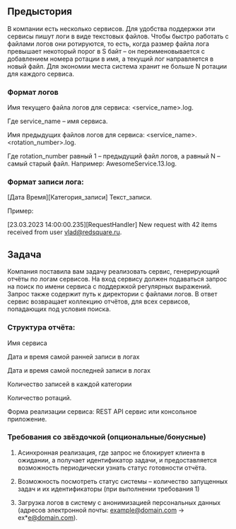 ## Предыстория

В компании есть несколько сервисов. Для удобства поддержки эти сервисы пишут логи в виде текстовых файлов. Чтобы быстро работать с файлами логов они ротируются, то есть, когда размер файла лога превышает некоторый порог в S байт – он переименовывается с добавлением номера ротации в имя, а текущий лог направляется в новый файл. Для экономии места система хранит не больше N ротации для каждого сервиса.

### Формат логов

Имя текущего файла логов для сервиса: <service_name>.log.

Где service_name – имя сервиса.

Имя предыдущих файлов логов для сервиса: <service_name>.<rotation_number>.log.

Где rotation_number равный 1 – предыдущий файл логов, а равный N – самый старый файл. Например: AwesomeService.13.log.

### Формат записи лога: 

[Дата Время][Категория_записи] Текст_записи.

Пример:

[23.03.2023 14:00:00.235][RequestHandler] New request with 42 items received from user vlad@redsquare.ru.

## Задача

Компания поставила вам задачу реализовать сервис, генерирующий отчёты по логам сервисов.
На вход сервису должен подаваться запрос на поиск по имени сервиса с поддержкой регулярных выражений. Запрос также содержит путь к директории с файлами логов.
В ответ сервис возвращает коллекцию отчётов, для всех сервисов, попадающих под условия поиска.

### Структура отчёта:

  Имя сервиса

  Дата и время самой ранней записи в логах

  Дата и время самой последней записи в логах

  Количество записей в каждой категории

  Количество ротаций.

Форма реализации сервиса: REST API сервис или консольное приложение.

### Требования со звёздочкой (опциональные/бонусные)

  1. Асинхронная реализация, где запрос не блокирует клиента в ожидании, а получает идентификатор задачи, и предоставляется возможность периодически узнать статус готовности отчёта.

  2. Возможность посмотреть статус системы – количество запущенных задач и их идентификаторы (при выполнении требования 1)

  3. Загрузка логов в систему с анонимизацией персональных данных (адресов электронной почты: example@domain.com -> ex*e@domain.com).
